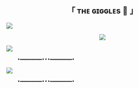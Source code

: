 <h2 align="center">
    「 ᴛʜᴇ ɢɪɢɢʟᴇs 👻 」
</h2>
<a href="https://youtu.be/0hP_JY_APq0?si=md6qsZQP2UaQ-SPn"><img src="https://user-images.githubusercontent.com/73097560/115834477-dbab4500-a447-11eb-908a-139a6edaec5c.gif"></a>

<p align="center"><a href="https://t.me/vinit_444"><img src="https://graph.org/file/9bc9e2c68177b257697ed-68f8cfeb3af6b564a8.jpg"></a></p>

<a href="https://youtu.be/0hP_JY_APq0?si=md6qsZQP2UaQ-SPn"><img src="https://user-images.githubusercontent.com/73097560/115834477-dbab4500-a447-11eb-908a-139a6edaec5c.gif"></a>


        •━━━━━━━━•••━━━━━━━━•

<img src="https://readme-typing-svg.herokuapp.com?color=FF0000&width=420&lines=MADE+BY+VINIT%E2%9D%A4%EF%B8%8F"> 

        •━━━━━━━━•••━━━━━━━━•


